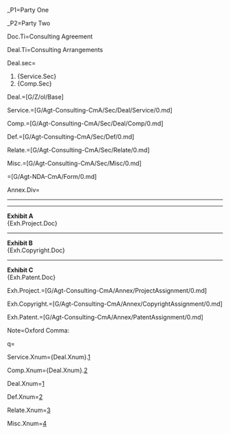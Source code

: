 _P1=Party One

_P2=Party Two

Doc.Ti=Consulting Agreement

Deal.Ti=Consulting Arrangements

Deal.sec=<ol><li>{Service.Sec}<li>{Comp.Sec}</ol>

Deal.=[G/Z/ol/Base]

Service.=[G/Agt-Consulting-CmA/Sec/Deal/Service/0.md]

Comp.=[G/Agt-Consulting-CmA/Sec/Deal/Comp/0.md]

Def.=[G/Agt-Consulting-CmA/Sec/Def/0.md]

Relate.=[G/Agt-Consulting-CmA/Sec/Relate/0.md]

Misc.=[G/Agt-Consulting-CmA/Sec/Misc/0.md]

=[G/Agt-NDA-CmA/Form/0.md]

Annex.Div=<hr><hr><b>Exhibit A</b><br>{Exh.Project.Doc}<hr><b>Exhibit B</b><br>{Exh.Copyright.Doc}<hr><b>Exhibit C</b><br>{Exh.Patent.Doc}

Exh.Project.=[G/Agt-Consulting-CmA/Annex/ProjectAssignment/0.md] 

Exh.Copyright.=[G/Agt-Consulting-CmA/Annex/CopyrightAssignment/0.md] 

Exh.Patent.=[G/Agt-Consulting-CmA/Annex/PatentAssignment/0.md] 

Note=Oxford Comma:

q=</i>


Service.Xnum={Deal.Xnum}.<a href="#Service.Sec" class="xref">1</a>

Comp.Xnum={Deal.Xnum}.<a href="#Comp.Sec" class="xref">2</a>

Deal.Xnum=<a href="#Deal.Sec" class="xref">1</a>

Def.Xnum=<a href="#Def.Sec" class="xref">2</a>

Relate.Xnum=<a href="#Relate.Sec" class="xref">3</a>

Misc.Xnum=<a href="#Misc.Sec" class="xref">4</a>